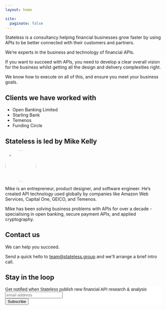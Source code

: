 ```yaml
---
layout: home

site:
  paginate: false
---
```


Stateless is a consultancy helping financial businesses grow faster
by using APIs to be better connected with their customers and partners.

We’re experts in the business and technology of financial APIs.

If you want to succeed with APIs, you need to develop a clear overall
vision for the business whilst getting all the design and delivery
complexities right.

We know how to execute on all of this, and ensure you meet your business
goals.

## Clients we have worked with

* Open Banking Limited
* Starling Bank
* Temenos
* Funding Circle

## Stateless is led by Mike Kelly

<img width="100" height="100" style="border-radius: 50%;" src="/assets/mike.jpg">

Mike is an entrepreneur, product designer, and software engineer.
He’s created API technology used globally by companies like Amazon Web
Services, Capital One, GEICO, and Temenos.

Mike has been solving business problems with APIs for over a decade -
specialising in open banking, secure payment APIs, and applied
cryptography.

## Contact us
We can help you succeed.

Send a quick hello to [team@stateless.group](mailto:team@stateless.group) and we'll arrange a brief intro call.

## Stay in the loop

<!-- Begin Mailchimp Signup Form -->
<link href="//cdn-images.mailchimp.com/embedcode/slim-10_7.css" rel="stylesheet" type="text/css">
<style type="text/css">
	#mc_embed_signup{background:#fff; clear:left; font:14px Helvetica,Arial,sans-serif; }
	/* Add your own Mailchimp form style overrides in your site stylesheet or in this style block.
	   We recommend moving this block and the preceding CSS link to the HEAD of your HTML file. */
</style>
<div id="mc_embed_signup">
<form action="https://group.us7.list-manage.com/subscribe/post?u=24373bcc787f225b0ff40c847&amp;id=06286306aa" method="post" id="mc-embedded-subscribe-form" name="mc-embedded-subscribe-form" class="validate" target="_blank" novalidate>
    <div id="mc_embed_signup_scroll">
	<label for="mce-EMAIL">Get notified when Stateless publish new financial API research &amp; analysis</label>
	<input type="email" value="" name="EMAIL" class="email" id="mce-EMAIL" placeholder="email address" required>
    <!-- real people should not fill this in and expect good things - do not remove this or risk form bot signups-->
    <div style="position: absolute; left: -5000px;" aria-hidden="true"><input type="text" name="b_24373bcc787f225b0ff40c847_06286306aa" tabindex="-1" value=""></div>
    <div class="clear"><input type="submit" value="Subscribe" name="subscribe" id="mc-embedded-subscribe" class="button"></div>
    </div>
</form>
</div>

<!--End mc_embed_signup-->
